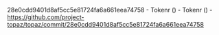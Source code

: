 28e0cdd9401d8af5cc5e81724fa6a661eea74758 - Tokenr () - Tokenr () - https://github.com/project-topaz/topaz/commit/28e0cdd9401d8af5cc5e81724fa6a661eea74758
